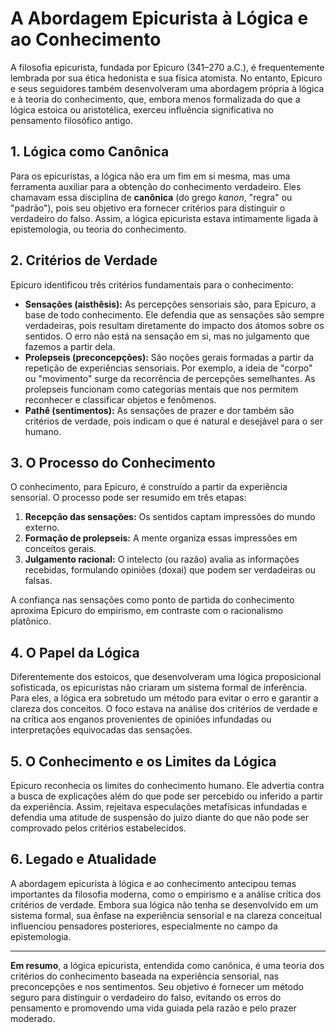 # A Abordagem Epicurista à Lógica e ao Conhecimento

A filosofia epicurista, fundada por Epicuro (341–270 a.C.), é frequentemente lembrada por sua ética hedonista e sua física atomista. No entanto, Epicuro e seus seguidores também desenvolveram uma abordagem própria à lógica e à teoria do conhecimento, que, embora menos formalizada do que a lógica estoica ou aristotélica, exerceu influência significativa no pensamento filosófico antigo.

## 1. Lógica como Canônica

Para os epicuristas, a lógica não era um fim em si mesma, mas uma ferramenta auxiliar para a obtenção do conhecimento verdadeiro. Eles chamavam essa disciplina de **canônica** (do grego *kanon*, "regra" ou "padrão"), pois seu objetivo era fornecer critérios para distinguir o verdadeiro do falso. Assim, a lógica epicurista estava intimamente ligada à epistemologia, ou teoria do conhecimento.

## 2. Critérios de Verdade

Epicuro identificou três critérios fundamentais para o conhecimento:

- **Sensações (aisthêsis):** As percepções sensoriais são, para Epicuro, a base de todo conhecimento. Ele defendia que as sensações são sempre verdadeiras, pois resultam diretamente do impacto dos átomos sobre os sentidos. O erro não está na sensação em si, mas no julgamento que fazemos a partir dela.
- **Prolepseis (preconcepções):** São noções gerais formadas a partir da repetição de experiências sensoriais. Por exemplo, a ideia de "corpo" ou "movimento" surge da recorrência de percepções semelhantes. As prolepseis funcionam como categorias mentais que nos permitem reconhecer e classificar objetos e fenômenos.
- **Pathê (sentimentos):** As sensações de prazer e dor também são critérios de verdade, pois indicam o que é natural e desejável para o ser humano.

## 3. O Processo do Conhecimento

O conhecimento, para Epicuro, é construído a partir da experiência sensorial. O processo pode ser resumido em três etapas:

1. **Recepção das sensações:** Os sentidos captam impressões do mundo externo.
2. **Formação de prolepseis:** A mente organiza essas impressões em conceitos gerais.
3. **Julgamento racional:** O intelecto (ou razão) avalia as informações recebidas, formulando opiniões (doxai) que podem ser verdadeiras ou falsas.

A confiança nas sensações como ponto de partida do conhecimento aproxima Epicuro do empirismo, em contraste com o racionalismo platônico.

## 4. O Papel da Lógica

Diferentemente dos estoicos, que desenvolveram uma lógica proposicional sofisticada, os epicuristas não criaram um sistema formal de inferência. Para eles, a lógica era sobretudo um método para evitar o erro e garantir a clareza dos conceitos. O foco estava na análise dos critérios de verdade e na crítica aos enganos provenientes de opiniões infundadas ou interpretações equivocadas das sensações.

## 5. O Conhecimento e os Limites da Lógica

Epicuro reconhecia os limites do conhecimento humano. Ele advertia contra a busca de explicações além do que pode ser percebido ou inferido a partir da experiência. Assim, rejeitava especulações metafísicas infundadas e defendia uma atitude de suspensão do juízo diante do que não pode ser comprovado pelos critérios estabelecidos.

## 6. Legado e Atualidade

A abordagem epicurista à lógica e ao conhecimento antecipou temas importantes da filosofia moderna, como o empirismo e a análise crítica dos critérios de verdade. Embora sua lógica não tenha se desenvolvido em um sistema formal, sua ênfase na experiência sensorial e na clareza conceitual influenciou pensadores posteriores, especialmente no campo da epistemologia.

---

**Em resumo**, a lógica epicurista, entendida como canônica, é uma teoria dos critérios do conhecimento baseada na experiência sensorial, nas preconcepções e nos sentimentos. Seu objetivo é fornecer um método seguro para distinguir o verdadeiro do falso, evitando os erros do pensamento e promovendo uma vida guiada pela razão e pelo prazer moderado.